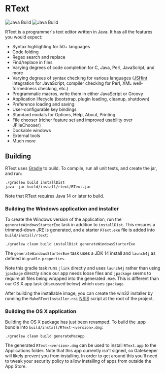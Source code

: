 # RText
![Java Build](https://github.com/bobbylight/RText/actions/workflows/gradle.yml/badge.svg)
![Java Build](https://github.com/bobbylight/RText/actions/workflows/codeql-analysis.yml/badge.svg)

RText is a programmer's text editor written in Java.  It has all the features
you would expect:

* Syntax highlighting for 50+ languages
* Code folding
* Regex search and replace
* Find/replace in files
* Varying degrees of code completion for C, Java, Perl, JavaScript, and more
* Varying degrees of syntax checking for various languages ([JSHint](https://jshint.com/)
  integration for JavaScript, compiler checking for Perl, XML well-formedness checking, etc.)
* Programmatic macros, write them in either JavaScript or Groovy
* Application lifecycle (bootstrap, plugin loading, cleanup, shutdown)
* Preference loading and saving
* User-configurable key bindings
* Standard modals for Options, Help, About, Printing
* File chooser (richer feature set and improved usability over JFileChooser)
* Dockable windows
* External tools
* Much more

## Building

RText uses [Gradle](https://gradle.org/) to build.  To compile, run
all unit tests, and create the jar, and run:

    ./gradlew build installDist
    java -jar build/install/rtext/RText.jar

Note that RText requires Java 14 or later to build.

### Building the Windows application and installer

To create the Windows version of the application, run the `generateWindowsStarterExe`
task in addition to `installDist`.  This ensures a trimmed-down JRE is generated,
and a starter `RText.exe` file is added into `build/install/rtext`:

    ./gradlew clean build installDist generateWindowsStarterExe

The `generateWindowsStarterExe` task uses a JDK 14 install and `launch4j` as defined in
`gradle.properties`.

Note this gradle task runs `jlink` directly and uses `launch4j` rather than using
`jpackage` directly since our app needs loose files and `jpackage` seems to require
all files being wrapped into the generated .exe.  This is different than our OS X
app task (discussed below) which uses `jpackage`.

After building the installable image, you can create the win32 installer by
running the `MakeRTextInstaller.nsi` [NSIS](https://nsis.sourceforge.io/Main_Page)
script at the root of the project.

### Building the OS X application

Building the OS X package has just been revamped.  To build the .app bundle into
`build/install/RText-<version>.dmg`:

    ./gradlew clean build generateMacApp

The generated `RText-<version>.dmg` can be used to install `RText.app` to the Applications
folder.  Note that this app currently isn't signed, so Gatekeeper will likely prevent
you from installing.  In order to get around this you'll need to tweak your security
policy to allow installing of apps from outside the App Store.

